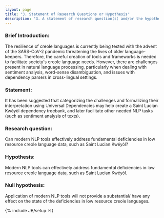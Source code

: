 ```yaml
---
layout: page
title: "3. Statement of Research Questions or Hypothesis"
description: "3. A statement of research question(s) and/or the hypothesis(es) to be tested."
---
```


### Brief Introduction: 

The resilience of creole languages is currently being tested with the advent of the SARS-CoV-2 pandemic threatening the lives of older language-keepers. Therefore, the careful creation of tools and frameworks is needed to facilitate society's creole language needs. However, there are challenges present in natural language processing, particularly when dealing with sentiment analysis, word-sense disambiguation, and issues with dependency parsers in cross-lingual settings. 

### Statement: 

It has been suggested that categorizing the challenges and formalizing their interpretation using Universal Dependencies may help create a Saint Lucian Kwéyòl dependency treebank, and later facilitate other needed NLP tasks (such as sentiment analysis of texts).

### Research question: 

Can modern NLP tools effectively address fundamental deficiencies in low resource creole language data, such as Saint Lucian Kwéyòl?

### Hypothesis: 

Modern NLP tools can effectively address fundamental deficiencies in low resource creole language data, such as Saint Lucian Kwéyòl.

### Null hypothesis: 

Application of modern NLP tools will not provide a substantial/ have any effect on the state of the deficiencies in low resource creole languages.




{% include JB/setup %}